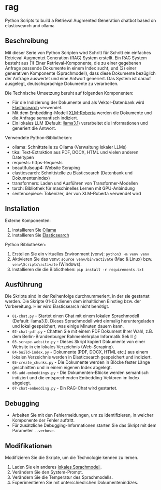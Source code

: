 # rag
Python Scripts to build a Retrieval Augmented Generation chatbot based on elasticsearch and ollama

## Beschreibung

Mit dieser Serie von Python Scripten wird Schritt für Schritt ein einfaches Retrieval Augmentet Generation (RAG) System erstellt. Ein RAG System besteht aus (1) Einer Retrieval-Komponente, die zu einer gegebenen Anfrage passende Dokumente in einem Index sucht, und (2) einer generativen Komponente (Sprachmodell), dass diese Dokumente bezüglich der Anfrage auswertet und eine Antwort generiert. Das System ist darauf ausgelegt, deutschsprachige Dokumente zu verarbeiten.

Die Technische Umsetzung beruht auf folgenden Komponenten:
- Für die Indizierung der Dokumente und als Vektor-Datenbank wird [Elasticsearch](https://www.elastic.co) verwendet.
- Mit dem Embedding-Modell [XLM-Roberta](https://huggingface.co/FacebookAI/xlm-roberta-base) werden die Dokumente und die Anfrage semantisch indiziert.
- Ein lokales LLM (Default: [llama3.1](https://huggingface.co/meta-llama)) verarbeitet die Informationen und generiert die Antwort.

Verwendete Python-Bibliotheken:
- ollama: Schnittstelle zu Ollama (Verwaltung lokaler LLMs)
- tika: Text-Extraktion aus PDF, DOCX, HTML und vielen anderen Dateitypen
- requests: https-Requests
- beautifulsoup4: Website Scraping
- elasticsearch: Schnittstelle zu Elasticsearch (Datenbank und Dokumentenindex)
- transformers: Laden und Ausführen von Transformer-Modellen
- torch: Bibliothek für maschinelles Lernen mit GPU-Anbindung
- sentencepiece: Tokenizer, der von XLM-Roberta verwendet wird

## Installation

Externe Komponenten:
1. Installieren Sie [Ollama](https://ollama.com)
2. Installieren Sie [Elasticsearch](https://www.elastic.co/guide/en/elasticsearch/reference/current/install-elasticsearch.html)

Python Bibliotheken:
1. Erstellen Sie ein virtuelles Environment (venv): `python3 -m venv venv`
2. Aktivieren Sie das venv: `source venv/bin/activate` (Mac & Linux) bzw. `venv\Scripts\activate` (Windows).
3. Installieren die die Bibliotheken: `pip install -r requirements.txt`

## Ausführung

Die Skripte sind in der Reihenfolge durchnummeriert, in der sie gestartet werden. Die Skripte 01-03 dienen dem inhaltlichen Einstieg bzw. der Vorbereitung. Hier wird Elasticsearch nicht benötigt.

- `01-chat.py` - Startet einen Chat mit einem lokalen Sprachmodell (Default: llama3.1). Dieses Sprachmodell wird einmalig heruntergeladen und lokal gespeichert, was einige Minuten dauern kann.
- `02-chat-pdf.py` - Chatten Sie mit einem PDF Dokument Ihrer Wahl, z.B. dem Berlin-Brandenburger Rahmenlehrplan Informatik Sek II ;)
- `03-scrape-website.py` - Dieses Skript kopiert Dokumente von einer Website in ein lokales Verzeichnis (Web-Scraping).
- `04-build-index.py` - Dokumente (PDF, DOCX, HTML etc.) aus einem lokalen Verzeichnis werden in Elasticsearch gespeichert und indiziert.
- `05-create_chunks.py` - Die Dokumente werden in Blöcke fester Länge geschnitten und in einem eigenen Index abgelegt.
- `06-add-embeddings.py` - Die Dokumenten-Blöcke werden semantisch indiziert und die entsprechenden Embedding-Vektoren im Index abgelegt.
- `07-chat-embedding.py` - Ein RAG-Chat wird gestartet.

## Debugging

- Arbeiten Sie mit den Fehlermeldungen, um zu identifizieren, in welcher Komponente der Fehler auftritt.
- Für zusätzliche Debugging-Informationen starten Sie das Skript mit dem Parameter `--verbose`.

## Modifikationen

Modifizieren Sie die Skripte, um die Technologie kennen zu lernen.

1. Laden Sie ein anderes [lokales Sprachmodell](https://ollama.com/library).
2. Verändern Sie den System-Prompt.
3. Verändern Sie die Temperatur des Sprachmodells.
4. Experimentieren Sie mit unterschiedlichen Dokumentenindizes.


